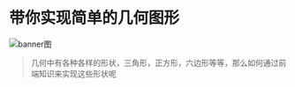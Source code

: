 # 带你实现简单的几何图形

![banner图](https://raw.githubusercontent.com/limingyang2012/blog/master/assets/201707/math.jpg)

> 几何中有各种各样的形状，三角形，正方形，六边形等等，那么如何通过前端知识来实现这些形状呢